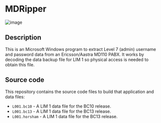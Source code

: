 # MDRipper
![image](https://user-images.githubusercontent.com/59138188/204079536-4083672c-38fa-40a9-8b17-94c5f798ed6e.png)

## Description
This is an Microsoft Windows program to extract Level 7 (admin) username and password data from an Ericsson/Aastra MD110 PABX.
It works by decoding the data backup file for LIM 1 so physical access is needed to obtain this file. <br>

## Source code

This repository contains the source code files to build that application and data files:

* `L001.bc10`       - A LIM 1 data file for the BC10 release.
* `L001.bc13`       - A LIM 1 data file for the BC13 release.
* `L001.horsham`    - A LIM 1 data file for the BC13 release.
